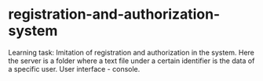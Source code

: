 # registration-and-authorization-system
Learning task: Imitation of registration and authorization in the system. Here the server is a folder where a text file under a certain identifier is the data of a specific user. User interface - console.
